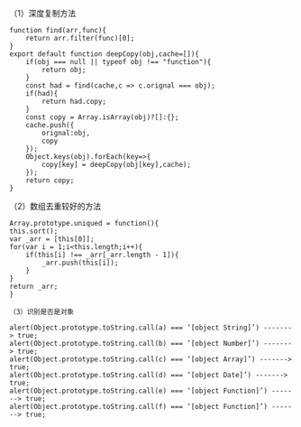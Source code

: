 
   （1）深度复制方法

    function find(arr,func){
        return arr.filter(func)[0];    
    }
    export default function deepCopy(obj,cache=[]){
        if(obj === null || typeof obj !== "function"){
            return obj;
        }
        const had = find(cache,c => c.orignal === obj);
        if(had){
            return had.copy;
        }
        const copy = Array.isArray(obj)?[]:{};
        cache.push({
            orignal:obj,
            copy
        });
        Object.keys(obj).forEach(key=>{
            copy[key] = deepCopy(obj[key],cache); 
        });
        return copy;
    }

   （2）数组去重较好的方法

    Array.prototype.uniqued = function(){
	this.sort();
	var _arr = [this[0]];
	for(var i = 1;i<this.length;i++){
	    if(this[i] !== _arr[_arr.length - 1]){
	    	_arr.push(this[i]);
	    }
	}
	return _arr;
    }

    （3）识别是否是对象 

	alert(Object.prototype.toString.call(a) === ‘[object String]’) -------> true;
	alert(Object.prototype.toString.call(b) === ‘[object Number]’) -------> true;
	alert(Object.prototype.toString.call(c) === ‘[object Array]’) -------> true;
	alert(Object.prototype.toString.call(d) === ‘[object Date]’) -------> true;
	alert(Object.prototype.toString.call(e) === ‘[object Function]’) -------> true;
	alert(Object.prototype.toString.call(f) === ‘[object Function]’) -------> true;

